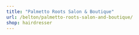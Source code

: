 ```yaml
---
title: "Palmetto Roots Salon & Boutique"
url: /belton/palmetto-roots-salon-and-boutique/
shop: hairdresser
---
```

